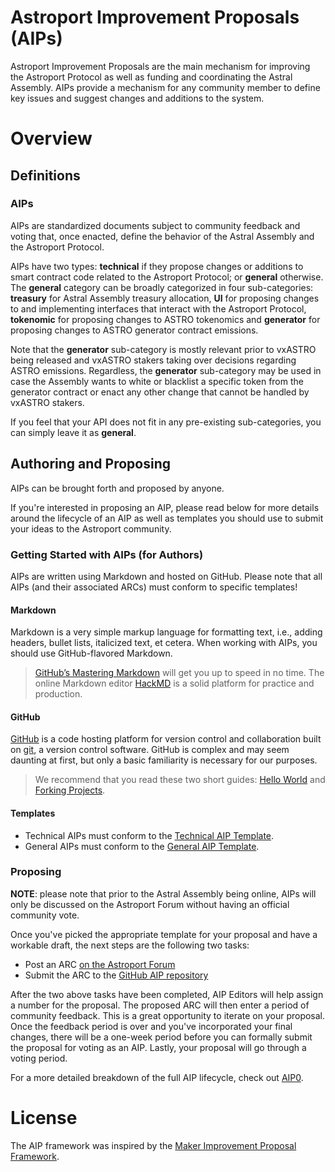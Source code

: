 # Astroport Improvement Proposals (AIPs)

Astroport Improvement Proposals are the main mechanism for improving the Astroport Protocol as well as funding and coordinating the Astral Assembly. AIPs provide a mechanism for any community member to define key issues and suggest changes and additions to the system.

# Overview

## Definitions

### AIPs

AIPs are standardized documents subject to community feedback and voting that, once enacted, define the behavior of the Astral Assembly and the Astroport Protocol.

AIPs have two types: **technical** if they propose changes or additions to smart contract code related to the Astroport Protocol; or **general** otherwise. The **general** category can be broadly categorized in four sub-categories: **treasury** for Astral Assembly treasury allocation, **UI** for proposing changes to and implementing interfaces that interact with the Astroport Protocol, **tokenomic** for proposing changes to ASTRO tokenomics and **generator** for proposing changes to ASTRO generator contract emissions.

Note that the **generator** sub-category is mostly relevant prior to vxASTRO being released and vxASTRO stakers taking over decisions regarding ASTRO emissions. Regardless, the **generator** sub-category may be used in case the Assembly wants to white or blacklist a specific token from the generator contract or enact any other change that cannot be handled by vxASTRO stakers.

If you feel that your API does not fit in any pre-existing sub-categories, you can simply leave it as **general**.

## Authoring and Proposing

AIPs can be brought forth and proposed by anyone.

If you're interested in proposing an AIP, please read below for more details around the lifecycle of an AIP as well as templates you should use to submit your ideas to the Astroport community.

### Getting Started with AIPs (for Authors)

AIPs are written using Markdown and hosted on GitHub. Please note that all AIPs (and their associated ARCs) must conform to specific templates!

#### Markdown

Markdown is a very simple markup language for formatting text, i.e., adding headers, bullet lists, italicized text, et cetera. When working with AIPs, you should use GitHub-flavored Markdown.

> [GitHub’s Mastering Markdown](https://guides.github.com/features/mastering-markdown/) will get you up to speed in no time. The online Markdown editor [HackMD](https://hackmd.io/) is a solid platform for practice and production.

#### GitHub

[GitHub](https://github.com/) is a code hosting platform for version control and collaboration built on [git](https://git-scm.com/), a version control software. GitHub is complex and may seem daunting at first, but only a basic familiarity is necessary for our purposes.

> We recommend that you read these two short guides: [Hello World](https://guides.github.com/activities/hello-world/) and [Forking Projects](https://guides.github.com/activities/forking/).

#### Templates

- Technical AIPs must conform to the [Technical AIP Template](https://github.com/astroport-fi/aips/blob/main/AIP0/Technical-AIP-Template.md).
- General AIPs must conform to the [General AIP Template](https://github.com/astroport-fi/aips/blob/main/AIP0/General-AIP-Template.md).

### Proposing

**NOTE**: please note that prior to the Astral Assembly being online, AIPs will only be discussed on the Astroport Forum without having an official community vote.

Once you've picked the appropriate template for your proposal and have a workable draft, the next steps are the following two tasks:
- Post an ARC [on the Astroport Forum](https://forum.astroport.fi/)
- Submit the ARC to the [GitHub AIP repository](https://github.com/astroport-fi/aips)

After the two above tasks have been completed, AIP Editors will help assign a number for the proposal. The proposed ARC will then enter a period of community feedback. This is a great opportunity to iterate on your proposal. Once the feedback period is over and you've incorporated your final changes, there will be a one-week period before you can formally submit the proposal for voting as an AIP. Lastly, your proposal will go through a voting period.

For a more detailed breakdown of the full AIP lifecycle, check out [AIP0](https://github.com/astroport-fi/aips/blob/main/AIP0/aip0.md).

# License

The AIP framework was inspired by the [Maker Improvement Proposal Framework](https://github.com/makerdao/mips).
